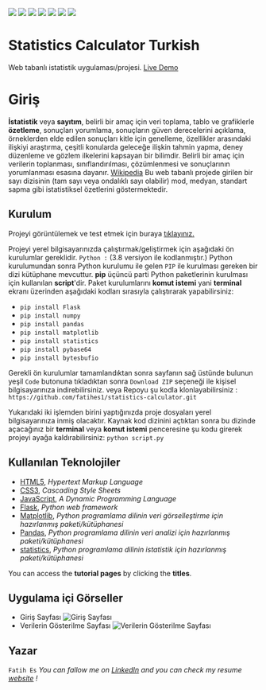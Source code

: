 ![](https://img.shields.io/badge/Python-3776AB?style=for-the-badge&logo=python&logoColor=white)
![](https://img.shields.io/badge/HTML5-E34F26?style=for-the-badge&logo=html5&logoColor=white)
![](https://img.shields.io/badge/CSS-239120?&style=for-the-badge&logo=css3&logoColor=white)
![](https://img.shields.io/badge/JavaScript-F7DF1E?style=for-the-badge&logo=javascript&logoColor=black)
![](https://img.shields.io/badge/Flask-000000?style=for-the-badge&logo=flask&logoColor=white)
![](https://img.shields.io/badge/Numpy-777BB4?style=for-the-badge&logo=numpy&logoColor=white)
![](https://img.shields.io/badge/Pandas-2C2D72?style=for-the-badge&logo=pandas&logoColor=white)


# Statistics Calculator Turkish
Web tabanlı istatistik uygulaması/projesi.
[Live Demo](http://esfatih.pythonanywhere.com/)

# Giriş
**İstatistik** veya **sayıtım**, belirli bir amaç için veri toplama, tablo ve grafiklerle **özetleme**, sonuçları yorumlama, sonuçların güven derecelerini açıklama, örneklerden elde edilen sonuçları kitle için genelleme, özellikler arasındaki ilişkiyi araştırma, çeşitli konularda geleceğe ilişkin tahmin yapma, deney düzenleme ve gözlem ilkelerini kapsayan bir bilimdir. Belirli bir amaç için verilerin toplanması, sınıflandırılması, çözümlenmesi ve sonuçlarının yorumlanması esasına dayanır. 
[Wikipedia](https://tr.wikipedia.org/wiki/%C4%B0statistik)
Bu web tabanlı projede girilen bir sayı dizisinin (tam sayı veya ondalıklı sayı olabilir) mod, medyan, standart sapma gibi istatistiksel özetlerini göstermektedir.



## Kurulum
Projeyi görüntülemek ve test etmek için buraya [tıklayınız.](http://esfatih.pythonanywhere.com/)

Projeyi yerel bilgisayarınızda çalıştırmak/geliştirmek için aşağıdaki ön kurulumlar gereklidir.
`Python :` (3.8 versiyon ile kodlanmıştır.)
Python kurulumundan sonra Python kurulumu ile gelen `PIP` ile kurulması gereken bir dizi kütüphane mevcuttur. **pip** üçüncü parti Python paketlerinin kurulması için kullanılan **script**'dir.
Paket kurulumlarını **komut istemi** yani **terminal** ekranı üzerinden aşağıdaki kodları sırasıyla çalıştırarak yapabilirsiniz:

- `pip install Flask`
- `pip install numpy`
- `pip install pandas`
- `pip install matplotlib`
- `pip install statistics`
- `pip install pybase64`
- `pip install bytesbufio`

Gerekli ön kurulumlar tamamlandıktan sonra sayfanın sağ üstünde bulunun yeşil `Code` butonuna tıkladıktan sonra `Download ZIP` seçeneği ile kişisel bilgisayarınıza indirebilirsiniz.
veya
Repoyu şu kodla klonlayabilirsiniz : `https://github.com/fatihes1/statistics-calculator.git`

Yukarıdaki iki işlemden birini yaptığınızda proje dosyaları yerel bilgisayarınıza inmiş olacaktır. Kaynak kod dizinini açtıktan sonra bu dizinde açacağınız bir **terminal** veya **komut istemi** penceresine şu kodu girerek projeyi ayağa kaldırabilirsiniz: `python script.py`

##  Kullanılan Teknolojiler

 - [HTML5](https://www.w3schools.com/html/), *Hypertext Markup Language*
 - [CSS3](https://www.w3schools.com/css/), *Cascading Style Sheets*
 - [JavaScript](https://www.javascript.com/),  *A Dynamic Programming Language*
 - [Flask](https://flask.palletsprojects.com/en/2.0.x/), *Python web framework*
 - [Matplotlib](https://matplotlib.org/), *Python programlama dilinin veri görselleştirme için hazırlanmış paketi/kütüphanesi*
 - [Pandas](https://pandas.pydata.org/), *Python programlama dilinin veri analizi için hazırlanmış paketi/kütüphanesi*
 - [statistics](https://docs.python.org/3/library/statistics.html), *Python programlama dilinin istatistik için hazırlanmış paketi/kütüphanesi*

You can access the **tutorial pages** by clicking the **titles**.
## Uygulama içi Görseller
- Giriş Sayfası
![Giriş Sayfası](https://user-images.githubusercontent.com/54971670/118193425-56b4b980-b450-11eb-8d00-caf02d9adb44.PNG)
- Verilerin Gösterilme Sayfası
![Verilerin Gösterilme Sayfası](https://user-images.githubusercontent.com/54971670/118193422-55838c80-b450-11eb-9221-6a1260feb060.PNG)

## Yazar
`Fatih Es`
*You can fallow me on [LinkedIn](https://www.linkedin.com/in/fatihes/) and you can check my resume [website](https://fatihes1.github.io/) !*
